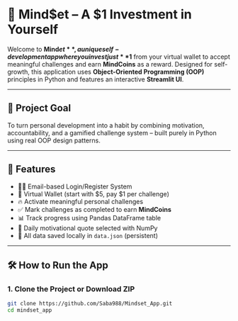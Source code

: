 # 🧠 Mind$et – A $1 Investment in Yourself

Welcome to **Mind$et**, a unique self-development app where you invest just **$1** from your virtual wallet to accept meaningful challenges and earn **MindCoins** as a reward. Designed for self-growth, this application uses **Object-Oriented Programming (OOP)** principles in Python and features an interactive **Streamlit UI**.

---

## 📌 Project Goal

To turn personal development into a habit by combining motivation, accountability, and a gamified challenge system – built purely in Python using real OOP design patterns.

---

## 🚀 Features

- 🧑‍💻 Email-based Login/Register System
- 💸 Virtual Wallet (start with $5, pay $1 per challenge)
- 🔥 Activate meaningful personal challenges
- ✅ Mark challenges as completed to earn **MindCoins**
- 📊 Track progress using Pandas DataFrame table
- 💬 Daily motivational quote selected with NumPy
- 🔐 All data saved locally in `data.json` (persistent)

---

## 🛠️ How to Run the App

### 1. Clone the Project or Download ZIP

```bash
git clone https://github.com/Saba988/Mindset_App.git
cd mindset_app

